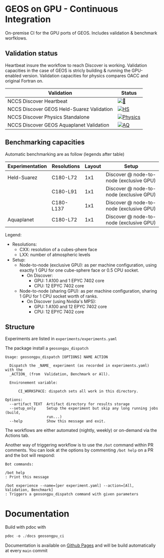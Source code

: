 
# GEOS on GPU - Continuous Integration

On-premise CI for the GPU ports of GEOS. Includes validation & benchmark worfklows.

## Validation status

Heartbeat insure the workflow to reach Discover is working.
Validation capacities in the case of GEOS is stricly building & running the GPU-enabled version.
Validation capacities for physics compares OACC and original Fortran on.

| Validation                    | Status    |
| ------------------------------------------ | --------- |
| NCCS Discover Heartbeat                    | [![💓](https://github.com/GEOS-ESM/geosongpu-ci/actions/workflows/discover_heartbeat_nightly.yml/badge.svg)](https://github.com/GEOS-ESM/geosongpu-ci/actions/workflows/discover_heartbeat_nightly.yml) |
| NCCS Discover GEOS Held-Suarez Validation  | [![HS](https://github.com/GEOS-ESM/geosongpu-ci/actions/workflows/discover_hs_nightly.yml/badge.svg)](https://github.com/GEOS-ESM/geosongpu-ci/actions/workflows/discover_hs_nightly.yml) |
| NCCS Discover Physics Standalone           | [![Physics](https://github.com/GEOS-ESM/geosongpu-ci/actions/workflows/discover_physics_standalone_nightly.yml/badge.svg)](https://github.com/GEOS-ESM/geosongpu-ci/actions/workflows/discover_physics_standalone_nightly.yml) |
| NCCS Discover GEOS Aquaplanet Validation   | [![AQ](https://github.com/GEOS-ESM/geosongpu-ci/actions/workflows/discover_aq_nightly.yml/badge.svg)](https://github.com/GEOS-ESM/geosongpu-ci/actions/workflows/discover_aq_nightly.yml) |

## Benchmarking capacities

Automatic benchmarking are as follow (legends after table)

| Experimentation               | Resolutions |  Layout   | Setup                                    |
| ----------------------------- | ------------|-----------| ---------------------------------------- |
| Held-Suarez                   | C180-L72    | 1x1       | Discover @ node-to-node (exclusive GPU)  |
|                               | C180-L91    | 1x1       | Discover @ node-to-node (exclusive GPU)  |
|                               | C180-L137   | 1x1       | Discover @ node-to-node (exclusive GPU)  |
| Aquaplanet                    | C180-L72    | 1x1       | Discover @ node-to-node (exclusive GPU)  |

Legend:

* Resolutions:
  * CXX: resolution of a cubes-phere face
  * LXX: number of atmospheric levels
* Setup:
  * Node-to-node (exclusive GPU): as per machine configuration, using exactly 1 GPU for one cube-sphere face or 0.5 CPU socket.
    * On Discover:
      * GPU: 1 A100 and 1 EPYC 7402 core
      * CPU: 12 EPYC 7402 core
  * Node-to-node (sharing GPU): as per machine configuration, sharing 1 GPU for 1 CPU socket worth of ranks.
    * On Discover (using Nvidia's MPS):
      * GPU: 1 A100 and 12 EPYC 7402 core
      * CPU: 12 EPYC 7402 core

## Structure

Experiments are listed in `experiments/experiments.yaml`

The package install a `geosongpu_dispatch`

```text
Usage: geosongpu_dispatch [OPTIONS] NAME ACTION

  Dispatch the _NAME_ experiment (as recorded in experiments.yaml) with the
  _ACTION_ (from  Validation, Benchmark or All).

  Environement variable:

      CI_WORKSPACE: dispatch sets all work in this directory.

Options:
  --artifact TEXT  Artifact directory for results storage
  --setup_only     Setup the experiment but skip any long running jobs (build,
                   run...)
  --help           Show this message and exit.
```

The workflows are either automated (nightly, weekly) or on-demand via the Actions tab.

Another way of triggering workflow is to use the `/bot` command within PR comments.
You can look at the options by commenting `/bot help` on a PR and the bot will respond:

```text
Bot commands:

/bot help
: Print this message

/bot experience --name=[per experiment.yaml] --action=[All, Validation, Benchmark]
: Triggers a geosongpu_dispatch command with given parameters
```

# Documentation

Build with pdoc with

```python
pdoc -o ./docs geosongpu_ci
```

Documentation is available on [Github Pages](https://geos-esm.github.io/geosongpu-ci/geosongpu_ci.html) and will be build automatically at every `main` commit
